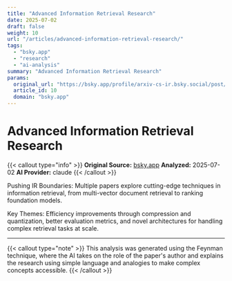 ```yaml
---
title: "Advanced Information Retrieval Research"
date: 2025-07-02
draft: false
weight: 10
url: "/articles/advanced-information-retrieval-research/"
tags:
  - "bsky.app"
  - "research"
  - "ai-analysis"
summary: "Advanced Information Retrieval Research"
params:
  original_url: "https://bsky.app/profile/arxiv-cs-ir.bsky.social/post/3lsskaxcsh52p"
  article_id: 10
  domain: "bsky.app"
---
```


# Advanced Information Retrieval Research

{{< callout type="info" >}}
**Original Source:** [bsky.app](https://bsky.app/profile/arxiv-cs-ir.bsky.social/post/3lsskaxcsh52p)
**Analyzed:** 2025-07-02
**AI Provider:** claude
{{< /callout >}}

Pushing IR Boundaries: Multiple papers explore cutting-edge techniques in information retrieval, from multi-vector document retrieval to ranking foundation models.

Key Themes: Efficiency improvements through compression and quantization, better evaluation metrics, and novel architectures for handling complex retrieval tasks at scale.

---

{{< callout type="note" >}}
This analysis was generated using the Feynman technique, where the AI takes on the role of the paper's author and explains the research using simple language and analogies to make complex concepts accessible.
{{< /callout >}}
